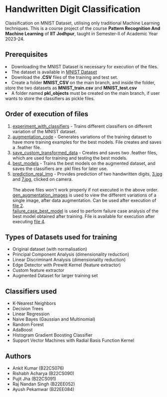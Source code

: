 # Handwritten Digit Classification

Classification on MNIST Dataset, utilising only traditional Machine Learning techniques. This is a course project of the course <b>Pattern Recognition And Machine Learning</b> of <b>IIT Jodhpur</b>, taught in Semester-II of Academic Year 2023-24.

## Prerequisites

<li>Downloading the MNIST Dataset is necessary for execution of the files.</li>
<li>The dataset is available in <a href="https://git-disl.github.io/GTDLBench/datasets/mnist_datasets/" target="_blank">MNIST Dataset</a></li>
<li>Download the <b>.CSV</b> files of the training and test set.</li>
<li>Create a folder <b>MNIST_CSV</b> on the main branch, and inside the folder, store the two datasets as <b>MNIST_train.csv</b> and <b>MNIST_test.csv</b></li>
<li>A folder named <b>pkl_objects</b> must be created on the main branch, if user wants to store the classifiers as pickle files.</li>

## Order of execution of files

1) [experiment_with_classifiers](experiment_with_classifiers.ipynb) - Trains different classifiers on different variation of the MNIST dataset.
2) [augmentation_code](augmentation_code.ipynb) - Generates variations of the training dataset to have more training examples for the best models. File creates and saves a .feather file.
3) [save_custom_transformed_data](save_custom_transformed_data.ipynb) - Creates and saves two .feather files, which are used for training and testing the best models.
4) [best_models](best_models.ipynb) - Trains the best models on the augmented dataset, and saves the classifiers are .pkl files for later use.
5) [prediction_real_img](prediction_real_img.ipynb) - Provides prediction of two handwritten digits, [3.jpg](3.jpg) and [7.jpg](7.jpg), clicked on camera.
\
\
The above files won't work properly if not executed in the above order.
\
[gen_augmentation_images](gen_augmentation_images.ipynb) is used to view the different variations of a single image, after data augmentation. Can be used after execution of [file 2](augmentation_code.ipynb).
\
[failure_case_best_model](failure_case_best_model.ipynb) is used to perform failure case analysis of the best model obtained after training. File is available for execution after executing [file 4](best_models.ipynb).

## Types of Datasets used for training

* Original dataset (with normalisation)
* Principal Component Analysis (dimensionality reduction)
* Linear Discriminant Analysis (dimensionality reduction)
* Edge Detector with Prewitt Kernel (feature extractor)
* Custom feature extractor
* Augmented Dataset for larger training set
  
## Classifiers used

* K-Nearest Neighbors
* Decision Trees
* Linear Regression
* Naive Bayes (Gaussian and Multinomial)
* Random Forest
* AdaBoost
* Histogram Gradient Boosting Classifier
* Support Vector Machines with Radial Basis Function Kernel

## Authors

* Ankit Kumar (B22CS076)
* Rishabh Acharya (B22CS090)
* Pujit Jha (B22CS091)
* Raj Nandan Singh (B22EE052)
* Ayush Pekamwar (B22EE084)

